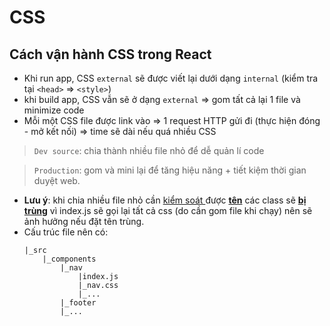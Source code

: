 # CSS
## Cách vận hành CSS trong React
- Khi run app, CSS `external` sẽ được viết lại dưới dạng `internal` (kiểm tra tại `<head>` => `<style>`)
- khi build app, CSS vẫn sẽ ở dạng `external` => gom tất cả lại 1 file và minimize code 
- Mỗi một CSS file được link vào => 1 request HTTP gửi đi (thực hiện đóng - mở kết nối) => time sẽ dài nếu quá nhiều CSS
>`Dev source`: chia thành nhiều file nhỏ để dễ quản lí code

> `Production`: gom và mini lại để tăng hiệu năng + tiết kiệm thời gian duyệt web.
- **Lưu ý**: khi chia nhiều file nhỏ cần <u> kiểm soát </u> được <u>**tên**</u> các class sẽ <u>**bị trùng**</u> vì index.js sẽ gọi lại tất cả css (do cần gom file khi chạy) nên sẽ ảnh hưởng nếu đặt tên trùng.
- Cấu trúc file nên có:
    ```
    |_src
        |_components
            |_nav
                |index.js
                |_nav.css
                |_...
            |_footer
            |_...  
    ```
